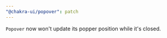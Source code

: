 ```yaml
---
"@chakra-ui/popover": patch
---
```


`Popover` now won't update its popper position while it's closed.
